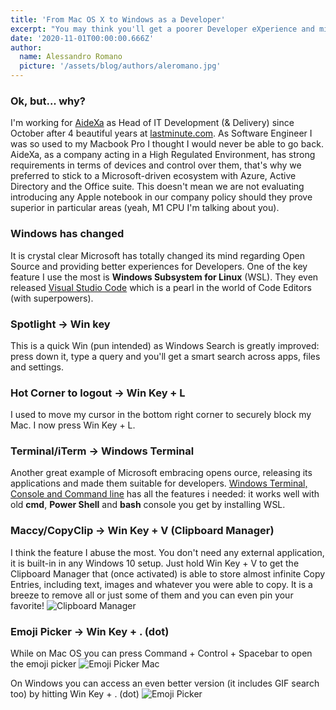 ```yaml
---
title: 'From Mac OS X to Windows as a Developer'
excerpt: "You may think you'll get a poorer Developer eXperience and miss a lot of feature you take for granted. I can show you how I migrated to good ol' Windows without loosing my head."
date: '2020-11-01T00:00:00.666Z'
author:
  name: Alessandro Romano
  picture: '/assets/blog/authors/aleromano.jpg'
---
```


### Ok, but... why?

I'm working for [AideXa](https://www.aidexa.it) as Head of IT Development (& Delivery) since October after 4 beautiful years at [lastminute.com](https://lastminute.com). As Software Engineer I was so used to my Macbook Pro I thought I would never be able to go back.
AideXa, as a company acting in a High Regulated Environment, has strong requirements in terms of devices and control over them, that's why we preferred to stick to a Microsoft-driven ecosystem with Azure, Active Directory and the Office suite.
This doesn't mean we are not evaluating introducing any Apple notebook in our company policy should they prove superior in particular areas (yeah, M1 CPU I'm talking about you).

### Windows has changed

It is crystal clear Microsoft has totally changed its mind regarding Open Source and providing better experiences for Developers. One of the key feature I use the most is **Windows Subsystem for Linux** (WSL). They even released [Visual Studio Code](https://code.visualstudio.com/) which is a pearl in the world of Code Editors (with superpowers).

### Spotlight -> Win key

This is a quick Win (pun intended) as Windows Search is greatly improved: press down it, type a query and you'll get a smart search across apps, files and settings.

### Hot Corner to logout -> Win Key + L

I used to move my cursor in the bottom right corner to securely block my Mac. I now press Win Key + L.

### Terminal/iTerm -> Windows Terminal

Another great example of Microsoft embracing opens ource, releasing its applications and made them suitable for developers.
[Windows Terminal, Console and Command line](https://github.com/microsoft/terminal) has all the features i needed: it works well with old **cmd**, **Power Shell** and **bash** console you get by installing WSL.

### Maccy/CopyClip -> Win Key + V (Clipboard Manager)

I think the feature I abuse the most. You don't need any external application, it is built-in in any Windows 10 setup.
Just hold Win Key + V to get the Clipboard Manager that (once activated) is able to store almost infinite Copy Entries, including text, images and whatever you were able to copy.
It is a breeze to remove all or just some of them and you can even pin your favorite!
![Clipboard Manager](/assets/blog/0-mac-to-win10/clipboard-manager.png)

### Emoji Picker -> Win Key + . (dot)

While on Mac OS you can press Command + Control + Spacebar to open the emoji picker 
![Emoji Picker Mac](/assets/blog/0-mac-to-win10/emojiPickerMac.png)

On Windows you can access an even better version (it includes GIF search too) by hitting Win Key + . (dot)
![Emoji Picker](/assets/blog/0-mac-to-win10/emojiPicker.jpg)

